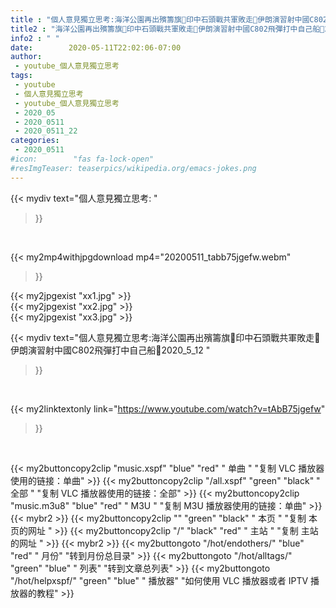 ```yaml
---
title : "個人意見獨立思考:海洋公園再出殯籌旗🤬印中石頭戰共軍敗走👣伊朗演習射中國C802飛彈打中自己船👏2020_5_12 "
title2 : "海洋公園再出殯籌旗🤬印中石頭戰共軍敗走👣伊朗演習射中國C802飛彈打中自己船👏2020_5_12 "
info2 : " "
date:        2020-05-11T22:02:06-07:00
author:
 - youtube_個人意見獨立思考
tags:
 - youtube
 - 個人意見獨立思考
 - youtube_個人意見獨立思考
 - 2020_05
 - 2020_0511
 - 2020_0511_22
categories:
 - 2020_0511
#icon:        "fas fa-lock-open"
#resImgTeaser: teaserpics/wikipedia.org/emacs-jokes.png
---
```


{{< mydiv text="個人意見獨立思考: "
>}}
<br>


{{< my2mp4withjpgdownload mp4="20200511_tabb75jgefw.webm"
>}}

{{< my2jpgexist "xx1.jpg" >}}<br>
{{< my2jpgexist "xx2.jpg" >}}<br>
{{< my2jpgexist "xx3.jpg" >}}<br>



{{< mydiv text="個人意見獨立思考:海洋公園再出殯籌旗🤬印中石頭戰共軍敗走👣伊朗演習射中國C802飛彈打中自己船👏2020_5_12 "
>}}
<br>

{{< my2linktextonly link="https://www.youtube.com/watch?v=tAbB75jgefw"
>}}


<br>

{{< my2buttoncopy2clip "music.xspf"        "blue"   "red"    " 单曲 "  "复制 VLC 播放器使用的链接：单曲" >}} {{< my2buttoncopy2clip "/all.xspf"         "green"  "black"  " 全部 "  "复制 VLC 播放器使用的链接：全部" >}} {{< my2buttoncopy2clip "music.m3u8"        "blue"   "red"    " M3U  "    "复制 M3U 播放器使用的链接：单曲" >}} {{< mybr2 >}} {{< my2buttoncopy2clip ""                  "green"  "black"  " 本页 "    "复制 本页的网址 " >}} {{< my2buttoncopy2clip "/"                 "black"  "red"    " 主站 "    "复制 主站的网址 " >}} {{< mybr2 >}} {{< my2buttongoto      "/hot/endothers/"   "blue"   "red"    " 月份"   "转到月份总目录" >}} {{< my2buttongoto      "/hot/alltags/"     "green"  "blue"   " 列表"   "转到文章总列表" >}} {{< my2buttongoto      "/hot/helpxspf/"    "green"  "blue"   " 播放器" "如何使用 VLC 播放器或者 IPTV 播放器的教程" >}} 
